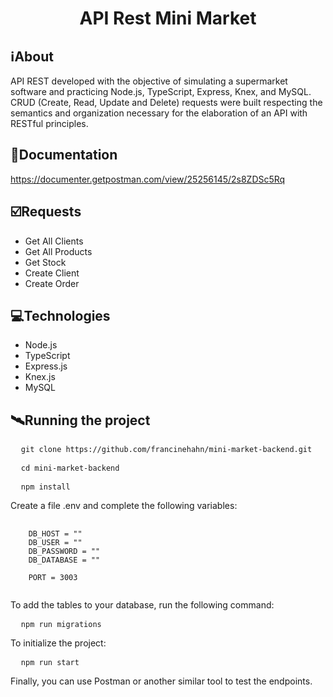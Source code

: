 <h1 align="center">API Rest Mini Market</h1>

##  ℹ️About
API REST developed with the objective of simulating a supermarket software and practicing Node.js, TypeScript, Express, Knex, and MySQL. CRUD (Create, Read, Update and Delete) requests were built respecting the semantics and organization necessary for the elaboration of an API with RESTful principles.

## 🔗Documentation
https://documenter.getpostman.com/view/25256145/2s8ZDSc5Rq

## ☑️Requests
- Get All Clients
- Get All Products
- Get Stock
- Create Client
- Create Order

## 💻Technologies
- Node.js
- TypeScript
- Express.js
- Knex.js
- MySQL

## 🛰Running the project
<pre>
  <code>git clone https://github.com/francinehahn/mini-market-backend.git</code>
</pre>

<pre>
  <code>cd mini-market-backend</code>
</pre>

<pre>
  <code>npm install</code>
</pre>

Create a file .env and complete the following variables:
<pre>
  <code>
    DB_HOST = ""
    DB_USER = ""
    DB_PASSWORD = ""
    DB_DATABASE = ""

    PORT = 3003
  </code>
</pre>

To add the tables to your database, run the following command:
<pre>
  <code>npm run migrations</code>
</pre>

To initialize the project:
<pre>
  <code>npm run start</code>
</pre>

Finally, you can use Postman or another similar tool to test the endpoints.


